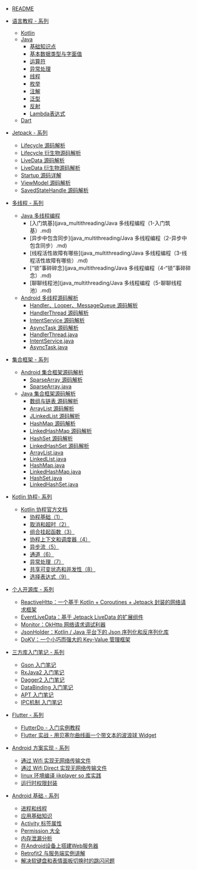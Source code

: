 * [README](README.md)
* [语言教程 - 系列]()
	* [Kotlin](kotlin/kotlin入门中文教程.md)
	* [Java]()
		* [基础知识点](java/重拾Java（0）-基础知识点.md)
		* [基本数据类型与字面值](java/重拾Java（1）-基本数据类型与字面值.md)
		* [运算符](java/重拾Java（2）-运算符.md)
		* [异常处理](java/重拾Java（3）-异常处理.md)
		* [线程](java/重拾Java（4）-线程.md)
		* [枚举](java/重拾Java（5）-枚举.md)
		* [注解](java/重拾Java（6）-注解.md)
		* [泛型](java/重拾Java（7）-泛型.md)
		* [反射](java/重拾Java（8）-反射.md)
		* [Lambda表达式](java/重拾Java（9）-Lambda表达式.md)
	* [Dart](dart/Dart入门教程.md)
	
* [Jetpack - 系列]()
    * [Lifecycle 源码解析](jetpack/Lifecycle源码解析.md)
    * [Lifecycle 衍生物源码解析](jetpack/Lifecycle衍生.md)
    * [LiveData 源码解析](jetpack/LiveData源码解析.md)
    * [LiveData 衍生物源码解析](jetpack/LiveData衍生.md)
    * [Startup 源码详解](jetpack/Startup源码详解.md)
    * [ViewModel 源码解析](jetpack/ViewModel源码解析.md)
    * [SavedStateHandle 源码解析](jetpack/SavedStateHandle源码详解.md)

* [多线程 - 系列]()
	* [Java 多线程编程]()
		* [入门筑基](java_multithreading/Java 多线程编程（1-入门筑基）.md)
		* [异步中包含同步](java_multithreading/Java 多线程编程（2-异步中包含同步）.md)
		* [线程活性故障有哪些](java_multithreading/Java 多线程编程（3-线程活性故障有哪些）.md)
		* [“锁”事碎碎念](java_multithreading/Java 多线程编程（4-“锁”事碎碎念）.md)
		* [聊聊线程池](java_multithreading/Java 多线程编程（5-聊聊线程池）.md)
	* [Android 多线程源码解析]()
		* [Handler、Looper、MessageQueue 源码解析](android_multithreading/Android多线程之Handler、Looper与MessageQueue源码解析.md)
		* [HandlerThread 源码解析](android_multithreading/Android多线程之HandlerThread源码解析.md)
		* [IntentService 源码解析](android_multithreading/Android多线程之IntentService源码解析.md)
		* [AsyncTask 源码解析](android_multithreading/Android多线程之AsyncTask源码解析.md)
		* [HandlerThread.java](android_multithreading/HandlerThread.md)
		* [IntentService.java](android_multithreading/IntentService.md)
		* [AsyncTask.java](android_multithreading/AsyncTask.md)
	
* [集合框架 - 系列]()
	* [Android 集合框架源码解析]()
		* [SparseArray 源码解析](android_collections/SparseArray源码解析.md)
		* [SparseArray.java](android_collections/SparseArray.md)
	* [Java 集合框架源码解析]()
		* [数组与链表 源码解析](java_collections/Java集合框架源码解析之数组与链表.md)
		* [ArrayList 源码解析](java_collections/Java集合框架源码解析之ArrayList.md)
		* [JLinkedList 源码解析](java_collections/Java集合框架源码解析之LinkedList.md)
		* [HashMap 源码解析](java_collections/Java集合框架源码解析之HashMap.md)
		* [LinkedHashMap 源码解析](java_collections/Java集合框架源码解析之LinkedHashMap.md)
		* [HashSet 源码解析](java_collections/Java集合框架源码解析之HashSet.md)
		* [LinkedHashSet 源码解析](java_collections/Java集合框架源码解析之LinkedHashSet.md)
		* [ArrayList.java](java_collections/ArrayList.md)
		* [LinkedList.java](java_collections/LinkedList.md)
		* [HashMap.java](java_collections/HashMap.md)
		* [LinkedHashMap.java](java_collections/LinkedHashMap.md)
		* [HashSet.java](java_collections/HashSet.md)
		* [LinkedHashSet.java](java_collections/LinkedHashSet.md)

* [Kotlin 协程- 系列]()
	* [Kotlin 协程官方文档]()
		* [协程基础（1）](kotlin_coroutine/1-协程基础.md)
		* [取消和超时（2）](/kotlin_coroutine/2-取消和超时.md)
		* [组合挂起函数（3）](kotlin_coroutine/3-组合挂起函数.md)
		* [协程上下文和调度器（4）](kotlin_coroutine/4-协程上下文和调度器.md)
		* [异步流（5）](kotlin_coroutine/5-异步流.md)
		* [通道（6）](kotlin_coroutine/6-通道.md)
		* [异常处理（7）](kotlin_coroutine/7-异常处理.md)
		* [共享可变状态和并发性（8）](kotlin_coroutine/8-共享可变状态和并发性.md)
		* [选择表达式（9）](kotlin_coroutine/9-选择表达式.md)

* [个人开源库 - 系列]()
    * [ReactiveHttp：一个基于 Kotlin + Coroutines + Jetpack 封装的网络请求框架](https://github.com/leavesC/ReactiveHttp)
    * [EventLiveData：基于 Jetpack LiveData 的扩展组件](https://github.com/leavesC/EventLiveData)
    * [Monitor：OkHttp 网络请求调试利器](https://github.com/leavesC/Monitor)
    * [JsonHolder：Kotlin / Java 平台下的 Json 序列化和反序列化库](https://github.com/leavesC/JsonHolder)
	* [DoKV：一个小巧而强大的 Key-Value 管理框架](https://github.com/leavesC/DoKV)

* [三方库入门笔记 - 系列 ]()
	* [Gson 入门笔记](android/Gson使用详解.md)
	* [RxJava2 入门笔记](android/RxJava2入门详细笔记.md)
	* [Dagger2 入门笔记](https://github.com/leavesC/Dagger2Samples)
	* [DataBinding 入门笔记](https://github.com/leavesC/DataBindingSamples)
	* [APT 入门笔记](https://github.com/leavesC/DoKV)
	* [IPC机制 入门笔记](https://github.com/leavesC/IPCSamples)

* [Flutter - 系列]()
	* [FlutterDo - 入门实例教程](https://github.com/leavesC/flutter_do)
	* [Flutter 实战 - 用贝塞尔曲线画一个带文本的波浪球 Widget](https://juejin.im/post/5db5c03a6fb9a0208668e4f3)

* [Android 方案实现 - 系列]()
	* [通过 Wifi 实现无网络传输文件](https://github.com/leavesC/WifiFileTransfer)
	* [通过 Wifi Direct 实现无网络传输文件](https://github.com/leavesC/WifiP2P)
	* [linux 环境编译 ijkplayer so 库实践](https://github.com/leavesC/ijkplayer-so-extend)
	* [运行时权限封装](https://github.com/leavesC/PermissionSteward)
	
* [Android 基础 - 系列]()
	* [进程和线程](android/Android进程和线程.md)
	* [应用基础知识](android/Android应用基础知识.md)
	* [Activity 标签属性](android/AndroidActivity标签属性.md)
	* [Permission 大全](android/AndroidPermission访问权限大全.md)
	* [内存泄漏分析](android/Android内存泄漏分析.md)
	* [在Android设备上搭建Web服务器](https://github.com/leavesC/AndroidServer)
	* [Retrofit2 与服务端实例讲解](https://github.com/leavesC/Retrofit2Samples)
	* [解决软键盘和表情面板切换时的跳闪问题](https://github.com/leavesC/Keyboard)